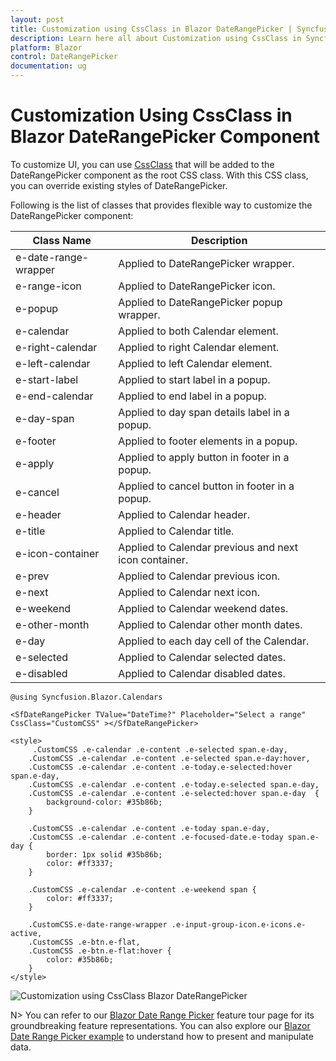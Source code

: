 ```yaml
---
layout: post
title: Customization using CssClass in Blazor DateRangePicker | Syncfusion
description: Learn here all about Customization using CssClass in Syncfusion Blazor DateRangePicker component and more.
platform: Blazor
control: DateRangePicker
documentation: ug
---
```


# Customization Using CssClass in Blazor DateRangePicker Component

To customize UI, you can use [CssClass](https://help.syncfusion.com/cr/blazor/Syncfusion.Blazor.Calendars.DateRangePickerModel-1.html#Syncfusion_Blazor_Calendars_DateRangePickerModel_1_CssClass) that will be added to the DateRangePicker component as the root CSS class. With this CSS class, you can override existing styles of DateRangePicker.

Following is the list of classes that provides flexible way to customize the DateRangePicker component:

| **Class Name** | **Description** |
| --- | --- |
| e-date-range-wrapper | Applied to DateRangePicker wrapper. |
| e-range-icon | Applied to DateRangePicker icon. |
| e-popup | Applied to DateRangePicker popup wrapper.|
| e-calendar | Applied to both Calendar element. |
| e-right-calendar | Applied to right Calendar element. |
| e-left-calendar | Applied to left Calendar element. |
| e-start-label | Applied to start label in a popup. |
| e-end-calendar | Applied to end label in a popup. |
| e-day-span | Applied to day span details label in a popup. |
| e-footer | Applied to footer elements in a popup. |
| e-apply | Applied to apply button in footer in a popup. |
| e-cancel | Applied to cancel button in footer in a popup. |
| e-header | Applied to Calendar header.|
| e-title |Applied to Calendar title. |
| e-icon-container | Applied to Calendar previous and next icon container.|
| e-prev |  Applied to Calendar previous icon.|
| e-next | Applied to Calendar next icon.|
| e-weekend | Applied to Calendar weekend dates.|
| e-other-month |  Applied to Calendar other month dates.|
| e-day | Applied to each day cell of the Calendar.|
| e-selected | Applied to Calendar selected dates.|
| e-disabled | Applied to Calendar disabled dates.|

```cshtml
@using Syncfusion.Blazor.Calendars

<SfDateRangePicker TValue="DateTime?" Placeholder="Select a range" CssClass="CustomCSS" ></SfDateRangePicker>

<style>
     .CustomCSS .e-calendar .e-content .e-selected span.e-day,
    .CustomCSS .e-calendar .e-content .e-selected span.e-day:hover,
    .CustomCSS .e-calendar .e-content .e-today.e-selected:hover span.e-day,
    .CustomCSS .e-calendar .e-content .e-today.e-selected span.e-day,
    .CustomCSS .e-calendar .e-content .e-selected:hover span.e-day  {
        background-color: #35b86b;
    }

    .CustomCSS .e-calendar .e-content .e-today span.e-day,
    .CustomCSS .e-calendar .e-content .e-focused-date.e-today span.e-day {
        border: 1px solid #35b86b;
        color: #ff3337;
    }

    .CustomCSS .e-calendar .e-content .e-weekend span {
        color: #ff3337;
    }

    .CustomCSS.e-date-range-wrapper .e-input-group-icon.e-icons.e-active,
    .CustomCSS .e-btn.e-flat,
    .CustomCSS .e-btn.e-flat:hover {
        color: #35b86b;
    }
</style>
```


![Customization using CssClass Blazor DateRangePicker](../images/blazor-daterangepicker-cssclass-customization.png)

N> You can refer to our [Blazor Date Range Picker](https://www.syncfusion.com/blazor-components/blazor-daterangepicker) feature tour page for its groundbreaking feature representations. You can also explore our [Blazor Date Range Picker example](https://blazor.syncfusion.com/demos/daterangepicker/default-functionalities?theme=bootstrap4) to understand how to present and manipulate data.